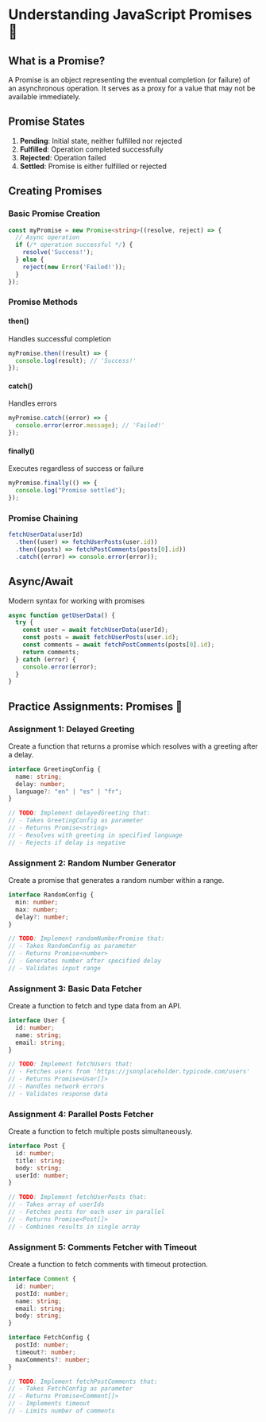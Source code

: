# Understanding JavaScript Promises 🤝

## What is a Promise?

A Promise is an object representing the eventual completion (or failure) of an asynchronous operation. It serves as a proxy for a value that may not be available immediately.

## Promise States

1. **Pending**: Initial state, neither fulfilled nor rejected
2. **Fulfilled**: Operation completed successfully
3. **Rejected**: Operation failed
4. **Settled**: Promise is either fulfilled or rejected

## Creating Promises

### Basic Promise Creation

```typescript
const myPromise = new Promise<string>((resolve, reject) => {
  // Async operation
  if (/* operation successful */) {
    resolve('Success!');
  } else {
    reject(new Error('Failed!'));
  }
});
```

### Promise Methods

#### then()

Handles successful completion

```typescript
myPromise.then((result) => {
  console.log(result); // 'Success!'
});
```

#### catch()

Handles errors

```typescript
myPromise.catch((error) => {
  console.error(error.message); // 'Failed!'
});
```

#### finally()

Executes regardless of success or failure

```typescript
myPromise.finally(() => {
  console.log("Promise settled");
});
```

### Promise Chaining

```typescript
fetchUserData(userId)
  .then((user) => fetchUserPosts(user.id))
  .then((posts) => fetchPostComments(posts[0].id))
  .catch((error) => console.error(error));
```

## Async/Await

Modern syntax for working with promises

```typescript
async function getUserData() {
  try {
    const user = await fetchUserData(userId);
    const posts = await fetchUserPosts(user.id);
    const comments = await fetchPostComments(posts[0].id);
    return comments;
  } catch (error) {
    console.error(error);
  }
}
```

## Practice Assignments: Promises 🎯

### Assignment 1: Delayed Greeting

Create a function that returns a promise which resolves with a greeting after a delay.

```typescript
interface GreetingConfig {
  name: string;
  delay: number;
  language?: "en" | "es" | "fr";
}

// TODO: Implement delayedGreeting that:
// - Takes GreetingConfig as parameter
// - Returns Promise<string>
// - Resolves with greeting in specified language
// - Rejects if delay is negative
```

### Assignment 2: Random Number Generator

Create a promise that generates a random number within a range.

```typescript
interface RandomConfig {
  min: number;
  max: number;
  delay?: number;
}

// TODO: Implement randomNumberPromise that:
// - Takes RandomConfig as parameter
// - Returns Promise<number>
// - Generates number after specified delay
// - Validates input range
```

### Assignment 3: Basic Data Fetcher

Create a function to fetch and type data from an API.

```typescript
interface User {
  id: number;
  name: string;
  email: string;
}

// TODO: Implement fetchUsers that:
// - Fetches users from 'https://jsonplaceholder.typicode.com/users'
// - Returns Promise<User[]>
// - Handles network errors
// - Validates response data
```

### Assignment 4: Parallel Posts Fetcher

Create a function to fetch multiple posts simultaneously.

```typescript
interface Post {
  id: number;
  title: string;
  body: string;
  userId: number;
}

// TODO: Implement fetchUserPosts that:
// - Takes array of userIds
// - Fetches posts for each user in parallel
// - Returns Promise<Post[]>
// - Combines results in single array
```

### Assignment 5: Comments Fetcher with Timeout

Create a function to fetch comments with timeout protection.

```typescript
interface Comment {
  id: number;
  postId: number;
  name: string;
  email: string;
  body: string;
}

interface FetchConfig {
  postId: number;
  timeout?: number;
  maxComments?: number;
}

// TODO: Implement fetchPostComments that:
// - Takes FetchConfig as parameter
// - Returns Promise<Comment[]>
// - Implements timeout
// - Limits number of comments
```
